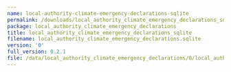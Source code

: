 ```yaml
---
name: local-authority-climate-emergency-declarations-sqlite
permalink: /downloads/local_authority_climate_emergency_declarations_sqlite/0
package: local_authority_climate_emergency_declarations
title: local_authority_climate_emergency_declarations_sqlite
filename: local_authority_climate_emergency_declarations.sqlite
version: '0'
full_version: 0.2.1
file: /data/local_authority_climate_emergency_declarations/0/local_authority_climate_emergency_declarations.sqlite
---
```

